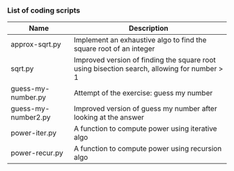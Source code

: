 ### List of coding scripts
| Name | Description |
| --- | --- |
| approx-sqrt.py | Implement an exhaustive algo to find the square root of an integer |
| sqrt.py | Improved version of finding the square root using bisection search, allowing for number > 1 |
| guess-my-number.py | Attempt of the exercise: guess my number |
| guess-my-number2.py | Improved version of guess my number after looking at the answer |
| power-iter.py | A function to compute power using iterative algo |
| power-recur.py | A function to compute power using recursion algo |

